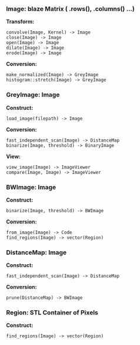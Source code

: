 ### Image: blaze Matrix ( .rows(), .columns() ...)

**Transform:**
```
convolve(Image, Kernel) -> Image
close(Image) -> Image
open(Image) -> Image
dilate(Image) -> Image
erode(Image) -> Image
```

**Conversion:**
```
make_normalized(Image) -> GreyImage
histogram::stretch(Image) -> GreyImage
```
### GreyImage: Image

**Construct:**
```
load_image(filepath) -> Image
```
**Conversion:**
```
fast_independent_scan(Image) -> DistanceMap
binarize(Image, threshold) -> BinaryImage
```
**View:**
```
view_image(Image) -> ImageViewer
compare(Image, Image) -> ImageViewer
```

### BWImage: Image
**Construct:**
```
binarize(Image, threshold) -> BWImage
```

**Conversion:**
```
from_image(Image) -> Code
find_regions(Image) -> vector(Region)
```
### DistanceMap: Image

**Construct:**
```
fast_independent_scan(Image) -> DistanceMap
```

**Conversion:**
```
prune(DistanceMap) -> BWImage
```

### Region: STL Container of Pixels

**Construct:**
```
find_regions(Image) -> vector(Region)

```

